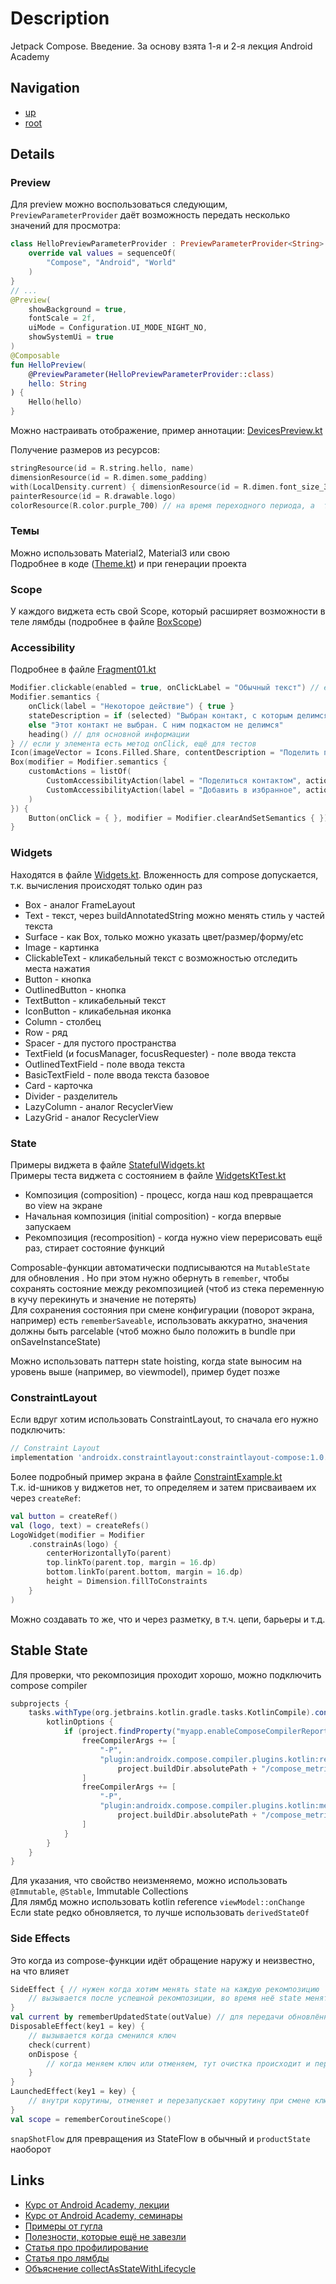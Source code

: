 # Description

Jetpack Compose. Введение. За основу взята 1-я и 2-я лекция Android Academy

## Navigation

+ [up](../jetpack_compose)
+ [root](../master)

## Details

### Preview

Для preview можно воспользоваться следующим, `PreviewParameterProvider` даёт возможность передать несколько значений для просмотра:

```kotlin
class HelloPreviewParameterProvider : PreviewParameterProvider<String> {
    override val values = sequenceOf(
        "Compose", "Android", "World"
    )
}
// ...
@Preview(
    showBackground = true,
    fontScale = 2f,
    uiMode = Configuration.UI_MODE_NIGHT_NO,
    showSystemUi = true
)
@Composable
fun HelloPreview(
    @PreviewParameter(HelloPreviewParameterProvider::class)
    hello: String
) {
    Hello(hello)
}
```
Можно настраивать отображение, пример аннотации: [DevicesPreview.kt](./app/src/main/java/com/artofmainstreams/examples/ui/DevicesPreview.kt)

Получение размеров из ресурсов:
```kotlin
stringResource(id = R.string.hello, name)
dimensionResource(id = R.dimen.some_padding)
with(LocalDensity.current) { dimensionResource(id = R.dimen.font_size_32).toSp() } // sp получать нетривиально
painterResource(id = R.drawable.logo)
colorResource(R.color.purple_700) // на время переходного периода, а  так - из темы
```

### Темы

Можно использовать Material2, Material3 или свою</br>
Подробнее в коде ([Theme.kt](./app/src/main/java/com/artofmainstreams/examples/theme/Theme.kt)) и при генерации проекта

### Scope

У каждого виджета есть свой Scope, который расширяет возможности в теле лямбды 
(подробнее в файле [BoxScope](./app/src/main/java/com/artofmainstreams/examples/ui/BoxScope.kt))

### Accessibility

Подробнее в файле [Fragment01.kt](./app/src/main/java/com/artofmainstreams/examples/ui/example01/Fragment01.kt)

```kotlin
Modifier.clickable(enabled = true, onClickLabel = "Обычный текст") // если элемент интерактивный
Modifier.semantics { 
    onClick(label = "Некоторое действие") { true }
    stateDescription = if (selected) "Выбран контакт, с которым делимся контентом"
    else "Этот контакт не выбран. С ним подкастом не делимся"
    heading() // для основной информации
} // если у элемента есть метод onClick, ещё для тестов
Icon(imageVector = Icons.Filled.Share, contentDescription = "Поделить подкастом")   // иконка
Box(modifier = Modifier.semantics {
    customActions = listOf(
        CustomAccessibilityAction(label = "Поделиться контактом", action = { true }),
        CustomAccessibilityAction(label = "Добавить в избранное", action = { true })
    )
}) {
    Button(onClick = { }, modifier = Modifier.clearAndSetSemantics { }) { }
}
```

### Widgets

Находятся в файле [Widgets.kt](./app/src/main/java/com/artofmainstreams/examples/ui/Widgets.kt). Вложенность для compose допускается, т.к. вычисления происходят только один раз
+ Box - аналог FrameLayout
+ Text - текст, через buildAnnotatedString можно менять стиль у частей текста
+ Surface - как Box, только можно указать цвет/размер/форму/etc
+ Image - картинка
+ ClickableText - кликабельный текст с возможностью отследить места нажатия
+ Button - кнопка
+ OutlinedButton - кнопка
+ TextButton - кликабельный текст
+ IconButton - кликабельная иконка
+ Column - столбец
+ Row - ряд
+ Spacer - для пустого пространства
+ TextField (и focusManager, focusRequester) - поле ввода текста
+ OutlinedTextField - поле ввода текста
+ BasicTextField - поле ввода текста базовое
+ Card - карточка
+ Divider - разделитель
+ LazyColumn - аналог RecyclerView
+ LazyGrid - аналог RecyclerView

### State
Примеры виджета в файле [StatefulWidgets.kt](./app/src/main/java/com/artofmainstreams/examples/ui/StatefulWidgets.kt)</br>
Примеры теста виджета с состоянием в файле [WidgetsKtTest.kt](app/src/androidTest/java/com/artofmainstreams/examples/ui/WidgetsKtTest.kt)

+ Композиция (composition) - процесс, когда наш код превращается во view на экране
+ Начальная композиция (initial composition) - когда впервые запускаем
+ Рекомпозиция (recomposition) - когда нужно view перерисовать ещё раз, стирает состояние функций

Composable-функции автоматически подписываются на `MutableState` для обновления . Но при этом нужно обернуть в
`remember`, чтобы сохранять состояние между рекомпозицией  (чтоб из стека переменную в кучу перекинуть и значение не потерять)</br>
Для сохранения состояния при смене конфигурации (поворот экрана, например) есть `rememberSaveable`, использовать аккуратно,
значения должны быть parcelable (чтоб можно было положить в bundle при onSaveInstanceState)

Можно использовать паттерн state hoisting, когда state выносим на уровень выше (например, во viewmodel), пример будет позже

### ConstraintLayout

Если вдруг хотим использовать ConstraintLayout, то сначала его нужно подключить:
```groovy
// Constraint Layout
implementation 'androidx.constraintlayout:constraintlayout-compose:1.0.1'
```
Более подробный пример экрана в файле [ConstraintExample.kt](./app/src/main/java/com/artofmainstreams/examples/ui/ConstraintExample.kt)</br>
Т.к. id-шников у виджетов нет, то определяем и затем присваиваем их через `createRef`:
```kotlin
val button = createRef()
val (logo, text) = createRefs()
LogoWidget(modifier = Modifier
    .constrainAs(logo) {
        centerHorizontallyTo(parent)
        top.linkTo(parent.top, margin = 16.dp)
        bottom.linkTo(parent.bottom, margin = 16.dp)
        height = Dimension.fillToConstraints
    }
)
```
Можно создавать то же, что и через разметку, в т.ч. цепи, барьеры и т.д.

## Stable State
Для проверки, что рекомпозиция проходит хорошо, можно подключить compose compiler

```groovy
subprojects {
    tasks.withType(org.jetbrains.kotlin.gradle.tasks.KotlinCompile).configureEach {
        kotlinOptions {
            if (project.findProperty("myapp.enableComposeCompilerReports") == "true") {
                freeCompilerArgs += [
                    "-P",
                    "plugin:androidx.compose.compiler.plugins.kotlin:reportsDestination=" +
                        project.buildDir.absolutePath + "/compose_metrics"
                ]
                freeCompilerArgs += [
                    "-P",
                    "plugin:androidx.compose.compiler.plugins.kotlin:metricsDestination=" +
                        project.buildDir.absolutePath + "/compose_metrics"
                ]
            }
        }
    }
}
```

Для указания, что свойство неизменяемо, можно использовать `@Immutable`, `@Stable`, Immutable Collections</br>
Для лямбд можно использовать kotlin reference `viewModel::onChange`</br>
Если state редко обновляется, то лучше использовать `derivedStateOf`

### Side Effects
Это когда из compose-функции идёт обращение наружу и неизвестно, на что влияет
```kotlin
SideEffect { // нужен когда хотим менять state на каждую рекомпозицию
    // вызывается после успешной рекомпозиции, во время неё state менять нельзя
}
val current by rememberUpdatedState(outValue) // для передачи обновлённых значений в SideEffect без перезапуска самого эффекта
DisposableEffect(key1 = key) {
    // вызывается когда сменился ключ
    check(current)
    onDispose {
        // когда меняем ключ или отменяем, тут очистка происходит и перезапуск
    }
}
LaunchedEffect(key1 = key) {
    // внутри корутины, отменяет и перезапускает корутину при смене ключа
}
val scope = rememberCoroutineScope()
```
`snapShotFlow` для превращения из StateFlow в обычный и `productState` наоборот

## Links

+ [Курс от Android Academy, лекции](https://www.youtube.com/playlist?list=PLjLCGE4bVpHAGx8tW7aMx0q0RYH0HBVun)
+ [Курс от Android Academy, семинары](https://www.youtube.com/playlist?list=PLjLCGE4bVpHC9jREt1l-9MnbRMgdkNswk)
+ [Примеры от гугла](https://github.com/android/compose-samples)
+ [Полезности, которые ещё не завезли](https://github.com/google/accompanist)
+ [Статья про профилирование](https://habr.com/ru/articles/701422/)
+ [Статья про лямбды](https://multithreaded.stitchfix.com/blog/2022/08/05/jetpack-compose-recomposition/)
+ [Объяснение collectAsStateWithLifecycle](https://medium.com/androiddevelopers/consuming-flows-safely-in-jetpack-compose-cde014d0d5a3)
